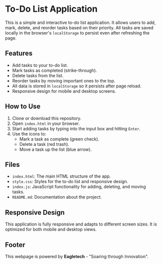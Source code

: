 # To-Do List Application

This is a simple and interactive to-do list application. It allows users to add, mark, delete, and reorder tasks based on their priority. All tasks are saved locally in the browser's `localStorage` to persist even after refreshing the page.

## Features

- Add tasks to your to-do list.
- Mark tasks as completed (strike-through).
- Delete tasks from the list.
- Reorder tasks by moving important ones to the top.
- All data is stored in `localStorage` so it persists after page reload.
- Responsive design for mobile and desktop screens.

## How to Use

1. Clone or download this repository.
2. Open `index.html` in your browser.
3. Start adding tasks by typing into the input box and hitting `Enter`.
4. Use the icons to:
   - Mark a task as complete (green check).
   - Delete a task (red trash).
   - Move a task up the list (blue arrow).

## Files

- `index.html`: The main HTML structure of the app.
- `style.css`: Styles for the to-do list and responsive design.
- `index.js`: JavaScript functionality for adding, deleting, and moving tasks.
- `README.md`: Documentation about the project.

## Responsive Design

This application is fully responsive and adapts to different screen sizes. It is optimized for both mobile and desktop views.

## Footer

This webpage is powered by **Eagletech** - "Soaring through Innovation".
